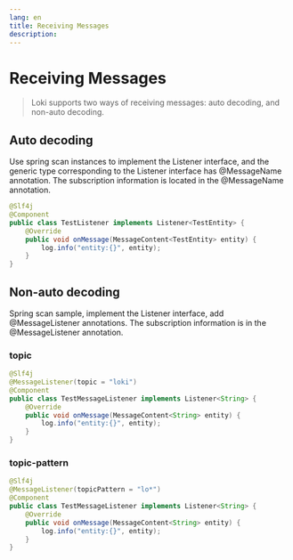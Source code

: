 ```yaml
---
lang: en
title: Receiving Messages
description: 
---
```

# Receiving Messages
> Loki supports two ways of receiving messages: auto decoding, and non-auto decoding.

## Auto decoding
Use spring scan instances to implement the Listener interface, and the generic type corresponding to the Listener interface has @MessageName annotation. The subscription information is located in the @MessageName annotation.

```java
@Slf4j
@Component
public class TestListener implements Listener<TestEntity> {
    @Override
    public void onMessage(MessageContent<TestEntity> entity) {
        log.info("entity:{}", entity);
    }
}
```

## Non-auto decoding
Spring scan sample, implement the Listener interface, add @MessageListener annotations. The subscription information is in the @MessageListener annotation.

### topic

```java
@Slf4j
@MessageListener(topic = "loki")
@Component
public class TestMessageListener implements Listener<String> {
    @Override
    public void onMessage(MessageContent<String> entity) {
        log.info("entity:{}", entity);
    }
}
```

### topic-pattern

```java
@Slf4j
@MessageListener(topicPattern = "lo*")
@Component
public class TestMessageListener implements Listener<String> {
    @Override
    public void onMessage(MessageContent<String> entity) {
        log.info("entity:{}", entity);
    }
}
```
